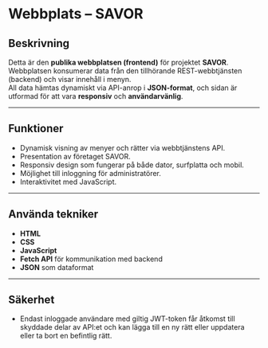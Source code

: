 # Webbplats – SAVOR

## Beskrivning
Detta är den **publika webbplatsen (frontend)** för projektet **SAVOR**.  
Webbplatsen konsumerar data från den tillhörande REST-webbtjänsten (backend) och visar innehåll i menyn.  
All data hämtas dynamiskt via API-anrop i **JSON-format**, och sidan är utformad för att vara **responsiv** och **användarvänlig**.

---

## Funktioner
- Dynamisk visning av menyer och rätter via webbtjänstens API.  
- Presentation av företaget SAVOR.  
- Responsiv design som fungerar på både dator, surfplatta och mobil.  
- Möjlighet till inloggning för administratörer.  
- Interaktivitet med JavaScript.  

---

## Använda tekniker
- **HTML**  
- **CSS**  
- **JavaScript**  
- **Fetch API** för kommunikation med backend  
- **JSON** som dataformat  

---

## Säkerhet
- Endast inloggade användare med giltig JWT-token får åtkomst till skyddade delar av API:et och kan lägga till en ny rätt eller uppdatera eller ta bort en befintlig rätt.
